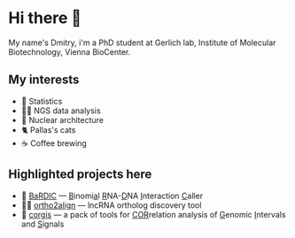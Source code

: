 # Hi there 👋

My name's Dmitry, i'm a PhD student at Gerlich lab, Institute of Molecular Biotechnology, Vienna BioCenter.

## My interests
- 🧮 Statistics
- 🧑‍💻 NGS data analysis
- 🧫 Nuclear architecture
- 🐈 Pallas's cats
- ☕ Coffee brewing

## Highlighted projects here
- 🧬 [BaRDIC](https://github.com/dmitrymyl/BaRDIC) &mdash; <ins>B</ins>inomi<ins>a</ins>l <ins>R</ins>NA-<ins>D</ins>NA <ins>I</ins>nteraction <ins>C</ins>aller
- 🧑‍💻 [ortho2align](https://github.com/dmitrymyl/ortho2align) &mdash; lncRNA ortholog discovery tool
- 🔢 [corgis](https://github.com/dmitrymyl/corgis) &mdash; a pack of tools for <ins>COR</ins>relation analysis of <ins>G</ins>enomic <ins>I</ins>ntervals and <ins>S</ins>ignals
